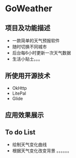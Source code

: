 # GoWeather

## 项目及功能描述
* 一款简单的天气预报软件
* 随时切换不同城市
* 后台每6小时更新一次天气数据
* 生活小贴士。。。

## 所使用开源技术
* OkHttp
* LitePal
* Glide

## 应用效果展示


## To do List
* 绘制天气变化曲线
* 根据天气变化改变背景
。。。。。。 